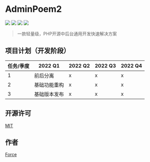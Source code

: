 # AdminPoem2

![](https://img.shields.io/badge/php-@phppoem-purple.svg?style=flat)
![](https://img.shields.io/badge/js-@vue-gree.svg?style=flat)
![](https://img.shields.io/badge/ui-@elementUI-blue.svg?style=flat)
![](https://img.shields.io/badge/License-@MIT-yellow.svg?style=flat)

> 一款轻量级，PHP开源中后台通用开发快速解决方案

## 项目计划（开发阶段）
|  任务/季度  | 2022 Q1 | 2022 Q2 | 2022 Q3 | 2022 Q4 |
|    ----    |   ----  |   ----  |   ----  |   ----  |
| 1 | 前后分离 | x | x | x |
| 2 | 基础功能重构 | x | x | x |
| 3 | 基础版本发布 | x | x | x |

## 开源许可
[MIT](LICENSE)

## 作者
[Force](https://www.easybhu.cn)
